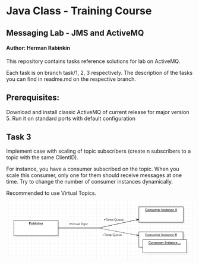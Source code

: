 # Java Class - Training Course

## Messaging Lab - JMS and ActiveMQ

#### Author: Herman Rabinkin

This repository contains tasks reference solutions for lab on ActiveMQ.

Each task is on branch task/1, 2, 3 respectively. The description of the
tasks you can find in readme.md on the respective branch.

## Prerequisites:

Download and install classic ActiveMQ of current release for major version 5.
Run it on standard ports with default configuration

## Task 3
Implement case with scaling of topic subscribers (create n subscribers to a topic with the same ClientID).

For instance, you have a consumer subscribed on the topic. When you scale this
consumer, only one for them should receive messages at one time. Try to change
the number of consumer instances dynamically.

Recommended to use Virtual Topics.

![diagram](./task.png)
